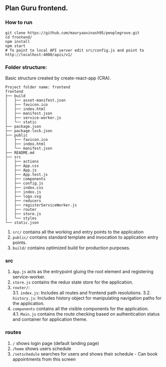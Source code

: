 ## Plan Guru frontend.

### How to run
```
git clone https://github.com/mauryaavinash95/peoplegrove.git
cd frontend/
npm install
npm start
# To point to local API server edit src/config.js and point to http://localhost:4000/apis/v1/
```

### Folder structure:
Basic structure created by create-react-app (CRA).
```
Project folder name: frontend
frontend
├── build
│   ├── asset-manifest.json
│   ├── favicon.ico
│   ├── index.html
│   ├── manifest.json
│   ├── service-worker.js
│   └── static
├── package.json
├── package-lock.json
├── public
│   ├── favicon.ico
│   ├── index.html
│   └── manifest.json
├── README.md
├── src
│   ├── actions
│   ├── App.css
│   ├── App.js
│   ├── App.test.js
│   ├── components
│   ├── config.js
│   ├── index.css
│   ├── index.js
│   ├── logo.svg
│   ├── reducers
│   ├── registerServiceWorker.js
│   ├── router
│   ├── store.js
│   └── styles
└── static.json
```

1. `src/` contains all the working and entry points to the application
2. `public/` contains standard template and invocation to application entry points.
3. `build/` contains optimized build for production purposes.

### src
1. `App.js` acts as the entrypoint gluing the root element and registering service-worker.
2. `store.js` contains the redux state store for the application.
3. `router/`:   
  3.1. `index.js`: Includes all routes and frontend path resolutions.
  3.2. `history.js`: Includes history object for manipulating navigation paths for the application.
4. `components` contains all the visible components for the application.    
  4.1. `Main.js` contains the route checking based on authentication status and container for application theme.

### routes
1. `/` shows login page (default landing page)
2. `/home` shows users schedule
3. `/setschedule` searches for users and shows their schedule - Can book appointments from this screen
